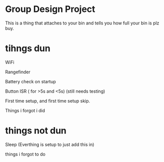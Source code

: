 # Group Design Project 
This is a thing that attaches to your bin and tells you how full your bin is plz buy.


# tihngs dun
WiFi

Rangefinder 

Battery check on startup

Button ISR ( for >5s and <5s) (still needs testing)

First time setup, and first time setup skip.

Things i forgot i did
# things not dun
Sleep (Everthing is setup to just add this in)

things i forgot to do

